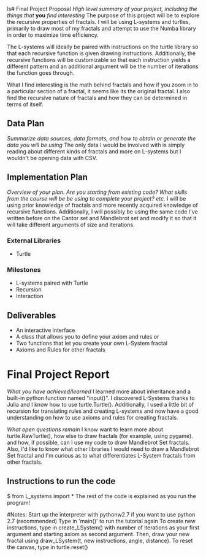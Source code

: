ls# Final Project Proposal
*High level summary of your project, including the things that* **you** *find interesting*
The purpose of this project will be to explore the recursive properties of
   fractals. I will be using L-systems and turtles, primarily to draw most of my fractals and attempt to use the Numba library in order to maximize time efficiency.

The L-systems will ideally be paired with instructions on the turtle library so
  that each recursive function is given drawing instructions. Additionally, the recursive functions will be customizable so that each instruction yields a different pattern and an additional argument will be the number of iterations the function goes through.

What I find interesting is the math behind fractals and how if you zoom in to a
 particular section of a fractal, it seems like its the original fractal. I also find the recursive nature of fractals and how they can be determined in terms of itself.


## Data Plan
*Summarize data sources, data formats, and how to obtain or generate the data you will be using*
The only data I would be involved with is simply reading about different kinds of
 fractals and more on L-systems but I wouldn't be opening data with CSV.

## Implementation Plan
*Overview of your plan. Are you starting from existing code? What skills from the course will be be using to complete your project? etc.*
I will be using prior knowledge of fractals and more recently acquired knowledge
  of recursive functions. Additionally, I will possibly be using the same code I've written before on the Cantor set and Mandlebrot set and modify it so that it will take different arguments of size and iterations.

### External Libraries
- Turtle

### Milestones
- L-systems paired with Turtle
- Recursion
- Interaction

## Deliverables
- An interactive interface
- A class that allows you to define your axiom and rules or
- Two functions that let you create your own L-System fractal
- Axioms and Rules for other fractals


# Final Project Report
*What you have achieved/learned*
I learned more about inheritance and a built-in python function named "input()".
I discovered L-Systems thanks to Julia and I know how to use turtle.Turtle().
Additionally, I used a little bit of recursion for translating rules and creating
L-systems and now have a good understanding on how to use axioms and rules for
creating fractals.

*What open questions remain*
I know want to learn more about turtle.RawTurtle(), how else to draw fractals (for
example, using pygame). and how, if possible, can I use my code to draw Mandlebrot
Set fractals. Also, I'd like to know what other libraries I would need to draw a
Mandlebrot Set fractal and I'm curious as to what differentiates L-System fractals
from other fractals.

## Instructions to run the code
$ from L_systems import *
The rest of the code is explained as you run the program!

#Notes:
Start up the interpreter with pythonw2.7 if you want to use python 2.7 (recommended)
Type in 'main()' to run the tutorial again
To create new instructions, type in create_LSystem() with number of iterations as
your first argument and starting axiom as second argument.
Then, draw your new fractal using draw_LSystem(t, new instructions, angle, distance).
To reset the canvas, type in turtle.reset()

